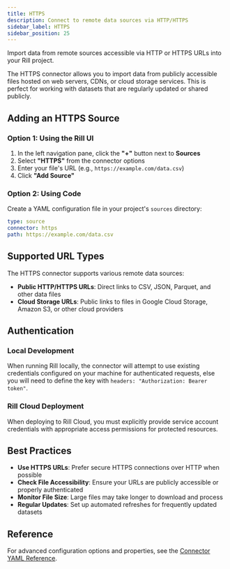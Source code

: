 ```yaml
---
title: HTTPS
description: Connect to remote data sources via HTTP/HTTPS
sidebar_label: HTTPS
sidebar_position: 25
---
```


Import data from remote sources accessible via HTTP or HTTPS URLs into your Rill project.

The HTTPS connector allows you to import data from publicly accessible files hosted on web servers, CDNs, or cloud storage services. This is perfect for working with datasets that are regularly updated or shared publicly.

## Adding an HTTPS Source

### Option 1: Using the Rill UI

1. In the left navigation pane, click the **"+"** button next to **Sources**
2. Select **"HTTPS"** from the connector options
3. Enter your file's URL (e.g., `https://example.com/data.csv`)
4. Click **"Add Source"**

### Option 2: Using Code

Create a YAML configuration file in your project's `sources` directory:

```yaml
type: source
connector: https
path: https://example.com/data.csv
```

## Supported URL Types

The HTTPS connector supports various remote data sources:

- **Public HTTP/HTTPS URLs**: Direct links to CSV, JSON, Parquet, and other data files
- **Cloud Storage URLs**: Public links to files in Google Cloud Storage, Amazon S3, or other cloud providers

## Authentication

### Local Development

When running Rill locally, the connector will attempt to use existing credentials configured on your machine for authenticated requests, else you will need to define the key with `headers: "Authorization: Bearer token"`.

### Rill Cloud Deployment

When deploying to Rill Cloud, you must explicitly provide service account credentials with appropriate access permissions for protected resources.

## Best Practices

- **Use HTTPS URLs**: Prefer secure HTTPS connections over HTTP when possible
- **Check File Accessibility**: Ensure your URLs are publicly accessible or properly authenticated
- **Monitor File Size**: Large files may take longer to download and process
- **Regular Updates**: Set up automated refreshes for frequently updated datasets

## Reference

For advanced configuration options and properties, see the [Connector YAML Reference](/reference/project-files/connectors#https).